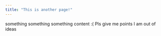 ```yaml
---
title: "This is another page!"
---  
```

something something something content :(
Pls give me points 
I am out of ideas 